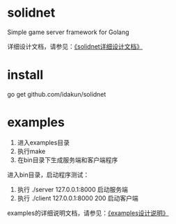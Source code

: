 # solidnet
Simple game server framework for Golang

详细设计文档，请参见：[《solidnet详细设计文档》](https://github.com/idakun/solidnet/wiki/Design-description-of-solidnet)

# install
go get github.com/idakun/solidnet

# examples

1. 进入examples目录
2. 执行make
3. 在bin目录下生成服务端和客户端程序

进入bin目录，启动程序测试：

1. 执行 ./server 127.0.0.1:8000  启动服务端
2. 执行 ./client 127.0.0.1:8000 200 启动客户端

examples的详细说明文档，请参见：[《examples设计说明》](https://github.com/idakun/solidnet/wiki/Design-description-of-examples)
